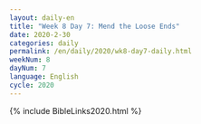 ```yaml
---
layout: daily-en
title: "Week 8 Day 7: Mend the Loose Ends"
date: 2020-2-30 
categories: daily
permalink: /en/daily/2020/wk8-day7-daily.html
weekNum: 8
dayNum: 7
language: English
cycle: 2020
---
```


{% include BibleLinks2020.html %} 
